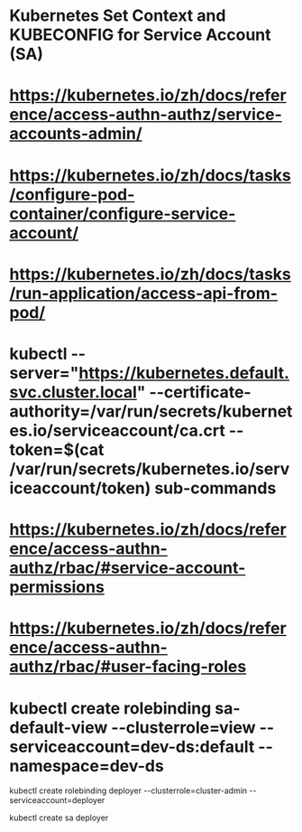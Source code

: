 # Kubernetes Set Context and KUBECONFIG for Service Account (SA)


# https://kubernetes.io/zh/docs/reference/access-authn-authz/service-accounts-admin/
# https://kubernetes.io/zh/docs/tasks/configure-pod-container/configure-service-account/
# https://kubernetes.io/zh/docs/tasks/run-application/access-api-from-pod/
# kubectl --server="https://kubernetes.default.svc.cluster.local" --certificate-authority=/var/run/secrets/kubernetes.io/serviceaccount/ca.crt --token=$(cat /var/run/secrets/kubernetes.io/serviceaccount/token) sub-commands

# https://kubernetes.io/zh/docs/reference/access-authn-authz/rbac/#service-account-permissions
# https://kubernetes.io/zh/docs/reference/access-authn-authz/rbac/#user-facing-roles
# kubectl create rolebinding sa-default-view --clusterrole=view --serviceaccount=dev-ds:default --namespace=dev-ds




kubectl create rolebinding deployer --clusterrole=cluster-admin --serviceaccount=deployer

kubectl create sa deployer

